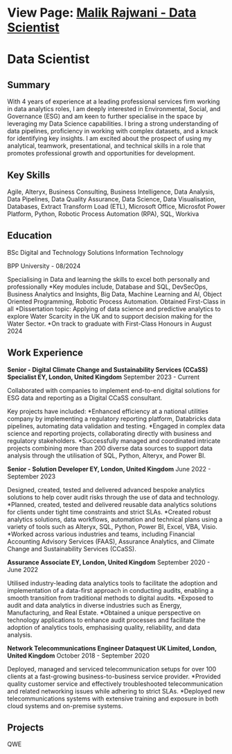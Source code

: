 
# View Page: [Malik Rajwani - Data Scientist](https://mrajwani.github.io/portfolio/)


# Data Scientist





## Summary

With 4 years of experience at a leading professional services firm working in data analytics roles, I am deeply interested in Environmental, Social, and Governance (ESG) and am keen to further specialise in the space by leveraging my Data Science capabilities. I bring a strong understanding of data pipelines, proficiency in working with complex datasets, and a knack for identifying key insights. I am excited about the prospect of using my analytical, teamwork, presentational, and technical skills in a role that promotes professional growth and opportunities for development.





## Key Skills

Agile, Alteryx, Business Consulting, Business Intelligence,	Data Analysis,	Data Pipelines,	Data Quality Assurance,	Data Science,	Data Visualisation,	Databases,	Extract Transform Load (ETL), Microsoft Office, Microsfot Power Platform, Python,	Robotic Process Automation (RPA),	SQL, Workiva





## Education

BSc Digital and Technology Solutions Information Technology

BPP University - 08/2024

Specialising in Data and learning the skills to excel both personally and professionally
*Key modules include, Database and SQL, DevSecOps, Business Analytics and Insights, Big Data, Machine Learning and AI, Object Oriented Programming, Robotic Process Automation. Obtained First-Class in all
*Dissertation topic: Applying of data science and predictive analytics to explore Water Scarcity in the UK and to support decision making for the Water Sector.
*On track to graduate with First-Class Honours in August 2024





## Work Experience

**Senior - Digital Climate Change and Sustainability Services (CCaSS) Specialist EY, London, United Kingdom**
September 2023 - Current

Collaborated with companies to implement end-to-end digital solutions for ESG data and reporting as a Digital CCaSS consultant.

Key projects have included:
*Enhanced efficiency at a national utilities company by implementing a regulatory reporting platform, Databricks data pipelines, automating data validation and testing.
*Engaged in complex data science and reporting projects, collaborating directly with business and regulatory stakeholders.
*Successfully managed and coordinated intricate projects combining more than 200 diverse data sources to support data analysis through the utilisation of SQL, Python, Alteryx, and Power BI.


**Senior - Solution Developer EY, London, United Kingdom**
June 2022 - September 2023

Designed, created, tested and delivered advanced bespoke analytics solutions to help cover audit risks through the use of data and technology.
*Planned, created, tested and delivered reusable data analytics solutions for clients under tight time constraints and strict SLAs.
*Created robust analytics solutions, data workflows, automation and technical plans using a variety of tools such as Alteryx, SQL, Python, Power BI, Excel, VBA, Visio.
*Worked across various industries and teams, including Financial Accounting Advisory Services (FAAS), Assurance Analytics, and Climate Change and Sustainability Services (CCaSS).


**Assurance Associate EY, London, United Kingdom**
September 2020 - June 2022

Utilised industry-leading data analytics tools to facilitate the adoption and implementation of a data-first approach in conducting audits, enabling a smooth transition from traditional methods to digital audits.
*Exposed to audit and data analytics in diverse industries such as Energy, Manufacturing, and Real Estate.
*Obtained a unique perspective on technology applications to enhance audit processes and facilitate the adoption of analytics tools, emphasising quality, reliability, and data analysis.


**Network Telecommunications Engineer Dataquest UK Limited, London, United Kingdom**
October 2018 - September 2020

Deployed, managed and serviced telecommunication setups for over 100 clients at a fast-growing business-to-business service provider.
*Provided quality customer service and effectively troubleshooted telecommunication and related networking issues while adhering to strict SLAs.
*Deployed new telecommunications systems with extensive training and exposure in both cloud systems and on-premise systems.





## Projects
QWE
